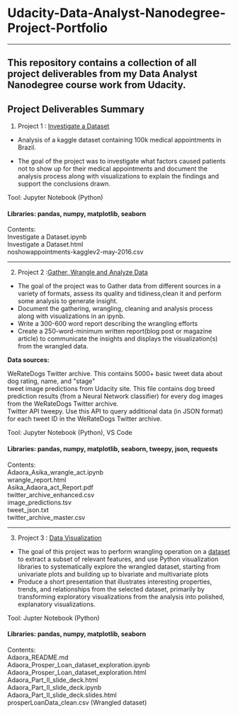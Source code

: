 # Udacity-Data-Analyst-Nanodegree-Project-Portfolio
----------------------------------------------------
## This repository contains a collection of all project deliverables from my Data Analyst Nanodegree course work from Udacity.

## Project Deliverables Summary

1. Project 1 : [Investigate a Dataset](https://github.com/Adaora-AA/Udacity-Data-Analyst-Nanodegree-Project-Portfolio/tree/master/1%20:%20Investigate%20a%20Dataset)

  - Analysis of a kaggle dataset containing 100k medical appointments in Brazil.

  - The goal of the project was to investigate what factors caused patients not to show up for their medical appointments and 
document the analysis process along with visualizations to explain the findings and support the conclusions drawn.

Tool: Jupyter Notebook (Python)

#### Libraries: pandas, numpy, matplotlib, seaborn

Contents:   
  Investigate a Dataset.ipynb  
  Investigate a Dataset.html  
  noshowappointments-kagglev2-may-2016.csv  


---

2. Project 2 :[Gather, Wrangle and Analyze Data](https://github.com/Adaora-AA/Udacity-Data-Analyst-Nanodegree-Project-Portfolio/tree/master/2%20:%20Gather%2C%20Wrangle%20and%20Analyze%20Data)

  - The goal of the project was to Gather data from different sources in a variety of formats, assess its quality and tidiness,clean it and perform some analysis to generate insight. 
  - Document the gathering, wrangling, cleaning and analysis process along with visualizations in an ipynb.
  - Write a 300-600 word report describing the wrangling efforts  
  - Create a 250-word-minimum written report(blog post or magazine article) to communicate the insights and displays the visualization(s) from the wrangled data.  
 

**Data sources:**

WeRateDogs Twitter archive. This contains 5000+ basic tweet data about dog rating, name, and "stage"  
tweet image predictions from Udacity site. This file contains dog breed prediction results (from a Neural Network classifier) for every dog images from the WeRateDogs Twitter archive.  
Twitter API tweepy. Use this API to query additional data (in JSON format) for each tweet ID in the WeRateDogs Twitter archive.  

Tool: Jupyter Notebook (Python), VS Code

#### Libraries: pandas, numpy, matplotlib, seaborn, tweepy, json, requests

Contents:  
Adaora_Asika_wrangle_act.ipynb   
wrangle_report.html      
Asika_Adaora_act_Report.pdf  
twitter_archive_enhanced.csv  
image_predictions.tsv  
tweet_json.txt  
twitter_archive_master.csv  


---

3. Project 3 : [Data Visualization](https://github.com/Adaora-AA/Udacity-Data-Analyst-Nanodegree-Project-Portfolio/tree/master/3%20:%20Data%20Visualization)
  
  - The goal of this project was to perform wrangling operation on a [dataset]( https://s3.amazonaws.com/udacity-hosted-downloads/ud651/prosperLoanData.csv) to extract a subset of relevant features, 
  and use Python visualization libraries to systematically explore the wrangled dataset,
  starting from univariate plots and building up to bivariate and multivariate plots
  - Produce a short presentation that illustrates interesting properties, trends, and relationships from the selected dataset, 
  primarily by transforming exploratory visualizations from the analysis into polished, explanatory visualizations.
  
Tool: Jupter Notebook (Python)  

#### Libraries: pandas, numpy, matplotlib, seaborn

Contents:   
Adaora_README.md  
Adaora_Prosper_Loan_dataset_exploration.ipynb  
Adaora_Prosper_Loan_dataset_exploration.html  
Adaora_Part_II_slide_deck.html  
Adaora_Part_II_slide_deck.ipynb  
Adaora_Part_II_slide_deck.slides.html    
prosperLoanData_clean.csv (Wrangled dataset)  
